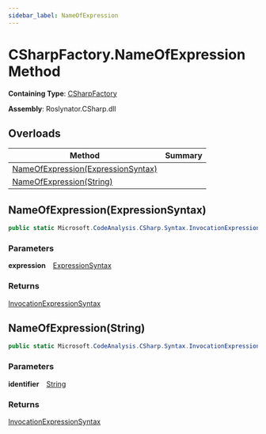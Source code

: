 ```yaml
---
sidebar_label: NameOfExpression
---
```


# CSharpFactory\.NameOfExpression Method

**Containing Type**: [CSharpFactory](../index.md)

**Assembly**: Roslynator\.CSharp\.dll

## Overloads

| Method | Summary |
| ------ | ------- |
| [NameOfExpression(ExpressionSyntax)](#3310629376) | |
| [NameOfExpression(String)](#3748210960) | |

<a id="3310629376"></a>

## NameOfExpression\(ExpressionSyntax\) 

```csharp
public static Microsoft.CodeAnalysis.CSharp.Syntax.InvocationExpressionSyntax NameOfExpression(Microsoft.CodeAnalysis.CSharp.Syntax.ExpressionSyntax expression)
```

### Parameters

**expression** &ensp; [ExpressionSyntax](https://docs.microsoft.com/en-us/dotnet/api/microsoft.codeanalysis.csharp.syntax.expressionsyntax)

### Returns

[InvocationExpressionSyntax](https://docs.microsoft.com/en-us/dotnet/api/microsoft.codeanalysis.csharp.syntax.invocationexpressionsyntax)

<a id="3748210960"></a>

## NameOfExpression\(String\) 

```csharp
public static Microsoft.CodeAnalysis.CSharp.Syntax.InvocationExpressionSyntax NameOfExpression(string identifier)
```

### Parameters

**identifier** &ensp; [String](https://docs.microsoft.com/en-us/dotnet/api/system.string)

### Returns

[InvocationExpressionSyntax](https://docs.microsoft.com/en-us/dotnet/api/microsoft.codeanalysis.csharp.syntax.invocationexpressionsyntax)

